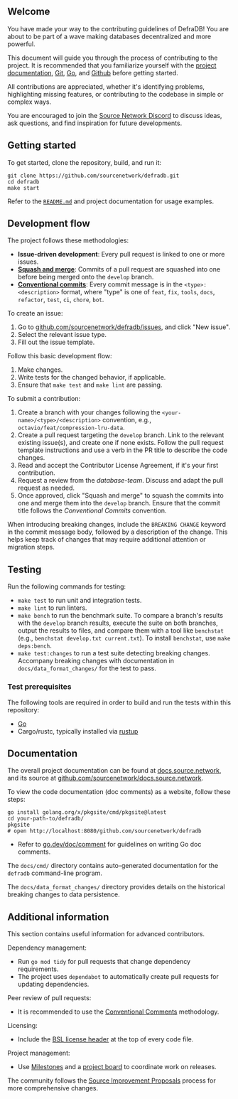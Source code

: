 ## Welcome
You have made your way to the contributing guidelines of DefraDB! You are about to be part of a wave making databases decentralized and more powerful.

This document will guide you through the process of contributing to the project. It is recommended that you familiarize yourself with the [project documentation](https://docs.source.network/), [Git](https://training.github.com/), [Go](https://go.dev/doc/install), and [Github](https://docs.github.com/) before getting started.

All contributions are appreciated, whether it's identifying problems, highlighting missing features, or contributing to the codebase in simple or complex ways.

You are encouraged to join the [Source Network Discord](discord.source.network) to discuss ideas, ask questions, and find inspiration for future developments.

## Getting started
To get started, clone the repository, build, and run it:
```shell
git clone https://github.com/sourcenetwork/defradb.git
cd defradb
make start
```

Refer to the [`README.md`](./README.md) and project documentation for usage examples.

## Development flow

The project follows these methodologies:

- **Issue-driven development**: Every pull request is linked to one or more issues.
- **[Squash and merge](https://docs.github.com/en/pull-requests/collaborating-with-pull-requests/incorporating-changes-from-a-pull-request/about-pull-request-merges)**: Commits of a pull request are squashed into one before being merged onto the `develop` branch.
- **[Conventional commits](https://www.conventionalcommits.org/en/v1.0.0/)**: Every commit message is in the `<type>: <description>` format, where "type" is one of `feat`, `fix`, `tools`, `docs`, `refactor`, `test`, `ci`, `chore`, `bot`.


To create an issue:
1. Go to [github.com/sourcenetwork/defradb/issues](https://github.com/sourcenetwork/defradb/issues), and click "New issue".
2. Select the relevant issue type.
3. Fill out the issue template.

Follow this basic development flow:
1. Make changes.
2. Write tests for the changed behavior, if applicable.
3. Ensure that `make test` and `make lint` are passing.

To submit a contribution:
1. Create a branch with your changes following the `<your-name>/<type>/<description>` convention, e.g., `octavio/feat/compression-lru-data`.
2. Create a pull request targeting the `develop` branch. Link to the relevant existing issue(s), and create one if none exists. Follow the pull request template instructions and use a verb in the PR title to describe the code changes.
3. Read and accept the Contributor License Agreement, if it's your first contribution.
4. Request a review from the *database-team*. Discuss and adapt the pull request as needed.
5. Once approved, click "Squash and merge" to squash the commits into one and merge them into the `develop` branch. Ensure that the commit title follows the *Conventional Commits* convention.


When introducing breaking changes, include the `BREAKING CHANGE` keyword in the commit message body, followed by a description of the change. This helps keep track of changes that may require additional attention or migration steps.

## Testing

Run the following commands for testing:

- `make test` to run unit and integration tests.
- `make lint` to run linters.
- `make bench` to run the benchmark suite. To compare a branch's results with the `develop` branch results, execute the suite on both branches, output the results to files, and compare them with a tool like `benchstat` (e.g., `benchstat develop.txt current.txt`). To install `benchstat`, use `make deps:bench`.
- `make test:changes` to run a test suite detecting breaking changes. Accompany breaking changes with documentation in `docs/data_format_changes/` for the test to pass.

### Test prerequisites

The following tools are required in order to build and run the tests within this repository:

- [Go](https://go.dev/doc/install)
- Cargo/rustc, typically installed via [rustup](https://www.rust-lang.org/tools/install)

## Documentation
The overall project documentation can be found at [docs.source.network](https://docs.source.network), and its source at [github.com/sourcenetwork/docs.source.network](https://github.com/sourcenetwork/docs.source.network).

To view the code documentation (doc comments) as a website, follow these steps:
```shell
go install golang.org/x/pkgsite/cmd/pkgsite@latest
cd your-path-to/defradb/
pkgsite
# open http://localhost:8080/github.com/sourcenetwork/defradb
```
- Refer to [go.dev/doc/comment](https://go.dev/doc/comment) for guidelines on writing Go doc comments.

The `docs/cmd/` directory contains auto-generated documentation for the `defradb` command-line program.

The `docs/data_format_changes/` directory provides details on the historical breaking changes to data persistence.

## Additional information

This section contains useful information for advanced contributors.

Dependency management:
- Run `go mod tidy` for pull requests that change dependency requirements.
- The project uses `dependabot` to automatically create pull requests for updating dependencies.

Peer review of pull requests:
- It is recommended to use the [Conventional Comments](https://conventionalcomments.org/) methodology.

Licensing:
- Include the [BSL license header](./licenses/BSL.txt) at the top of every code file.

Project management:
- Use [Milestones](https://github.com/sourcenetwork/defradb/milestones) and a [project board](https://github.com/orgs/sourcenetwork/projects/3) to coordinate work on releases.

The community follows the [Source Improvement Proposals](https://github.com/sourcenetwork/SIPs/) process for more comprehensive changes.